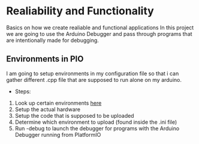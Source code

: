 # Realiability and Functionality

Basics on how we create realiable and functional applications
In this project we are going to use the Arduino Debugger and pass through programs that are intentionally made for debugging.

## Environments in PIO

I am going to setup environments in my configuration file so that i can gather different .cpp file that are supposed to run alone on my arduino.

* Steps:

 1. Look up certain environments [here](https://github.com/bubba-94/Chas-Academy-SUVx24/blob/main/Course%204(Development%20in%20Embedded%20Systems)/C%2B%2B/Workshop26/platformio.ini)
 2. Setup the actual hardware
 3. Setup the code that is supposed to be uploaded
 4. Determine which environment to upload (found inside the .ini file)
 5. Run -debug to launch the debugger for programs with the Arduino Debugger running from PlatformIO

